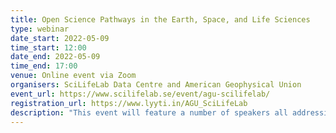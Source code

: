 ```yaml
---
title: Open Science Pathways in the Earth, Space, and Life Sciences
type: webinar
date_start: 2022-05-09
time_start: 12:00
date_end: 2022-05-09
time_end: 17:00
venue: Online event via Zoom
organisers: SciLifeLab Data Centre and American Geophysical Union
event_url: https://www.scilifelab.se/event/agu-scilifelab/
registration_url: https://www.lyyti.in/AGU_SciLifeLab
description: "This event will feature a number of speakers all addressing these themes on Open Science from various perspectives on a national and international level: - The Path to Open, Reproducible Science – Stories from the Research Community; - How to Open Science – Practical Use Cases, Lessons Learned from the Research Community; - Open Science from a Broader Context – What Open Science Means from the National and International Perspectives"
---
```

